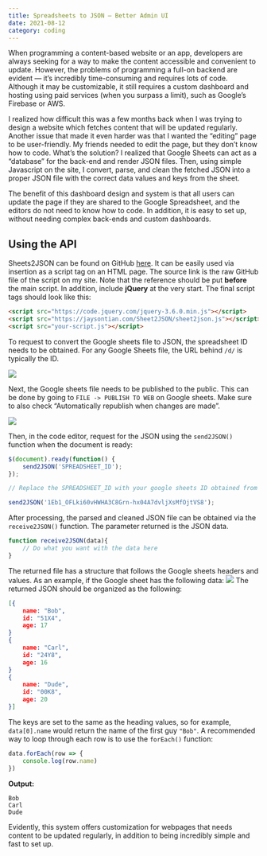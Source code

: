 ```yaml
---
title: Spreadsheets to JSON — Better Admin UI
date: 2021-08-12
category: coding
---
```


When programming a content-based website or an app, developers are always seeking for a way to make the content accessible and convenient to update. However, the problems of programming a full-on backend are evident — it’s incredibly time-consuming and requires lots of code. Although it may be customizable, it still requires a custom dashboard and hosting using paid services (when you surpass a limit), such as Google’s Firebase or AWS.

I realized how difficult this was a few months back when I was trying to design a website which fetches content that will be updated regularly. Another issue that made it even harder was that I wanted the “editing” page to be user-friendly. My friends needed to edit the page, but they don’t know how to code. What’s the solution? I realized that Google Sheets can act as a “database” for the back-end and render JSON files. Then, using simple Javascript on the site, I convert, parse, and clean the fetched JSON into a proper JSON file with the correct data values and keys from the sheet.

The benefit of this dashboard design and system is that all users can update the page if they are shared to the Google Spreadsheet, and the editors do not need to know how to code. In addition, it is easy to set up, without needing complex back-ends and custom dashboards.

## Using the API

Sheets2JSON can be found on GitHub [here][1]. It can be easily used via insertion as a script tag on an HTML page. The source link is the raw GitHub file of the script on my site. Note that the reference should be put **before** the main script. In addition, include **jQuery** at the very start. The final script tags should look like this:

```html
<script src="https://code.jquery.com/jquery-3.6.0.min.js"></script>
<script src="https://jaysontian.com/Sheet2JSON/sheet2json.js"></script>
<script src="your-script.js"></script>
```

To request to convert the Google sheets file to JSON, the spreadsheet ID needs to be obtained. For any Google Sheets file, the URL behind `/d/` is typically the ID.

![][image-1]

Next, the Google sheets file needs to be published to the public. This can be done by going to `FILE -> PUBLISH TO WEB` on Google sheets. Make sure to also check “Automatically republish when changes are made”.

![][image-2]

Then, in the code editor, request for the JSON using the `send2JSON()` function when the document is ready:

```js
$(document).ready(function() {
    send2JSON('SPREADSHEET_ID');
});

// Replace the SPREADSHEET_ID with your google sheets ID obtained from the URL after it has been published. For example:

send2JSON('1Eb1_OFLki60vHWHA3C8Grn-hx04A7dvljXsMfOjtVS8');

```

After processing, the parsed and cleaned JSON file can be obtained via the `receive2JSON()` function. The parameter returned is the JSON data.

```js
function receive2JSON(data){
	// Do what you want with the data here
}
```

The returned file has a structure that follows the Google sheets headers and values. As an example, if the Google sheet has the following data:
![][image-3]
The returned JSON should be organized as the following:
```json
[{
	name: "Bob",
	id: "51X4",
	age: 17
}
{
	name: "Carl",
	id: "24Y8",
	age: 16
}
{
	name: "Dude",
	id: "00K8",
	age: 20
}]
```

The keys are set to the same as the heading values, so for example, `data[0].name` would return the name of the first guy `"Bob"`. A recommended way to loop through each row is to use the `forEach()` function:
```js
data.forEach(row => {
	console.log(row.name)
})
```
**Output:**
```
Bob
Carl
Dude
```

Evidently, this system offers customization for webpages that needs content to be updated regularly, in addition to being incredibly simple and fast to set up.

[1]:	https://github.com/Jaysontian/Sheet2JSON

[image-1]:	https://i.imgur.com/AjBaPWo.png
[image-2]:	https://i.imgur.com/8YRffJO.png
[image-3]:	https://i.imgur.com/CVma78u.png